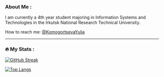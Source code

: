 ### About Me :
I am currently a 4th year student majoring in Information Systems and Technologies in the Irkutsk National Research Technical University.

How to reach me: [@KomogortsevaYulia](https://t.me/KomogortsevaYulia)

---

### :fire: My Stats :

[![GitHub Streak](http://github-readme-streak-stats.herokuapp.com?user=KomogortsevaYulia)](https://git.io/streak-stats)

[![Top Langs](https://github-readme-stats.vercel.app/api/top-langs/?username=KomogortsevaYulia)](https://github.com/anuraghazra/github-readme-stats)
